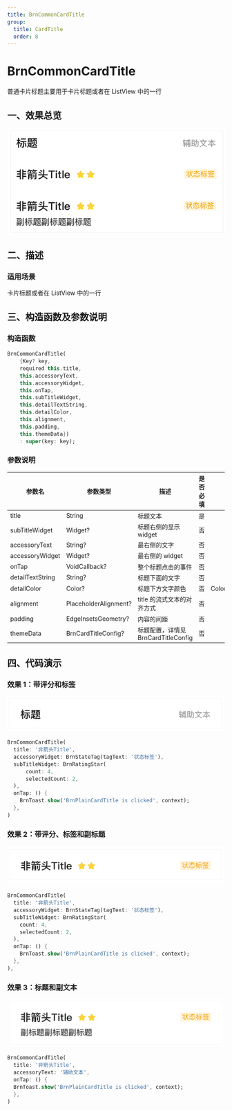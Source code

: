 ```yaml
---
title: BrnCommonCardTitle
group:
  title: CardTitle
  order: 8
---
```


# BrnCommonCardTitle

普通卡片标题主要用于卡片标题或者在 ListView 中的一行

## 一、效果总览

<img src="./img/BrnCommonCardTitleIntro.png"  />

## 二、描述

### 适用场景

卡片标题或者在 ListView 中的一行

## 三、构造函数及参数说明

### 构造函数

```dart
BrnCommonCardTitle(
    {Key? key,
    required this.title,
    this.accessoryText,
    this.accessoryWidget,
    this.onTap,
    this.subTitleWidget,
    this.detailTextString,
    this.detailColor,
    this.alignment,
    this.padding,
    this.themeData})
    : super(key: key);
```

### 参数说明

| **参数名**       | **参数类型**          | **描述**                            | **是否必填** | **默认值**        |
| ---------------- | --------------------- | ----------------------------------- | ------------ | ----------------- |
| title            | String                | 标题文本                            | 是           |                   |
| subTitleWidget   | Widget?               | 标题右侧的显示 widget               | 否           |                   |
| accessoryText    | String?               | 最右侧的文字                        | 否           |                   |
| accessoryWidget  | Widget?               | 最右侧的 widget                     | 否           |                   |
| onTap            | VoidCallback?         | 整个标题点击的事件                  | 否           |                   |
| detailTextString | String?               | 标题下面的文字                      | 否           |                   |
| detailColor      | Color?                | 标题下方文字颜色                    | 否           | Color(0xFF222222) |
| alignment        | PlaceholderAlignment? | title 的流式文本的对齐方式          | 否           |                   |
| padding          | EdgeInsetsGeometry?   | 内容的间距                          | 否           |                   |
| themeData        | BrnCardTitleConfig?   | 标题配置，详情见 BrnCardTitleConfig | 否           |                   |

## 四、代码演示

### 效果 1：带评分和标签

<img src="./img/BrnCommonCardTitleDemo1.png" style="zoom:50%;" />

```dart
BrnCommonCardTitle(
  title: '非箭头Title',
  accessoryWidget: BrnStateTag(tagText: '状态标签'),
  subTitleWidget: BrnRatingStar(
      count: 4,
      selectedCount: 2,
  ),
  onTap: () {
    BrnToast.show('BrnPlainCardTitle is clicked', context);
  },
)
```

### 效果 2：带评分、标签和副标题

<img src="./img/BrnCommonCardTitleDemo2.png" style="zoom:50%;" />

```dart
BrnCommonCardTitle(
  title: '非箭头Title',
  accessoryWidget: BrnStateTag(tagText: '状态标签'),
  subTitleWidget: BrnRatingStar(
    count: 4,
    selectedCount: 2,
  ),
  onTap: () {
    BrnToast.show('BrnPlainCardTitle is clicked', context);
  },
),
```

### 效果 3：标题和副文本

<img src="./img/BrnCommonCardTitleDemo3.png" style="zoom:50%;" />

```dart
BrnCommonCardTitle(
  title: '非箭头Title',
  accessoryText: '辅助文本',
  onTap: () {
  BrnToast.show('BrnPlainCardTitle is clicked', context);
  },
)
```
